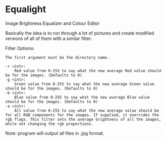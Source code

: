 # Equalight
Image Brightness Equalizer and Colour Editor

Basically the idea is to run through a lot of pictures and create modified versions of all of them with a similar filter.


Filter Options:
  
    The first argument must be the directory name.

    -r <int>:
        Red value from 0-255 to say what the new average Red value should be for the images. (Defaults to 0)
    -g <int>:
        Green value from 0-255 to say what the new average Green value should be for the images. (Defaults to 0)
    -b <int>:
        Blue value from 0-255 to say what the new average Blue value should be for the images. (Defaults to 0)
    -a <int>:
        All value from 0-255 to say what the new average value should be for all RGB components for the images. If supplied, it overrides the rgb flags. This filter sets the average brightness of all the images, while not changing the rgb proportions.

Note: program will output all files in .jpg format.
